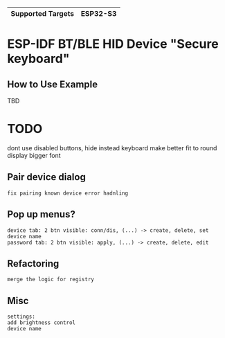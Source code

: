 | Supported Targets | ESP32-S3 |
| ----------------- | -------- |

# ESP-IDF BT/BLE HID Device "Secure keyboard"

## How to Use Example
TBD


# TODO
dont use disabled buttons, hide instead
keyboard make better fit to round display
bigger font

## Pair device dialog
    fix pairing known device error hadnling

## Pop up menus? 
    device tab: 2 btn visible: conn/dis, (...) -> create, delete, set device name
    password tab: 2 btn visible: apply, (...) -> create, delete, edit

## Refactoring
    merge the logic for registry

## Misc
    settings:
    add brightness control
    device name



